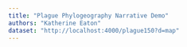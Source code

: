 ```yaml
---
title: "Plague Phylogeography Narrative Demo"
authors: "Katherine Eaton"
dataset: "http://localhost:4000/plague150?d=map"
---
```

